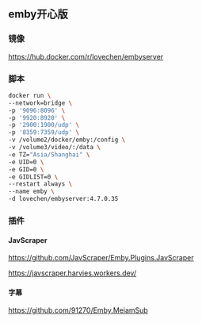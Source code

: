 
## emby开心版

### 镜像
https://hub.docker.com/r/lovechen/embyserver

### 脚本
```bash
docker run \
--network=bridge \
-p '9096:8096' \
-p '9920:8920' \
-p '2900:1900/udp' \
-p '8359:7359/udp' \
-v /volume2/docker/emby:/config \
-v /volume3/video/:/data \
-e TZ="Asia/Shanghai" \
-e UID=0 \
-e GID=0 \
-e GIDLIST=0 \
--restart always \
--name emby \
-d lovechen/embyserver:4.7.0.35
```

### 插件


#### JavScraper
https://github.com/JavScraper/Emby.Plugins.JavScraper

https://javscraper.harvies.workers.dev/

#### 字幕
https://github.com/91270/Emby.MeiamSub
